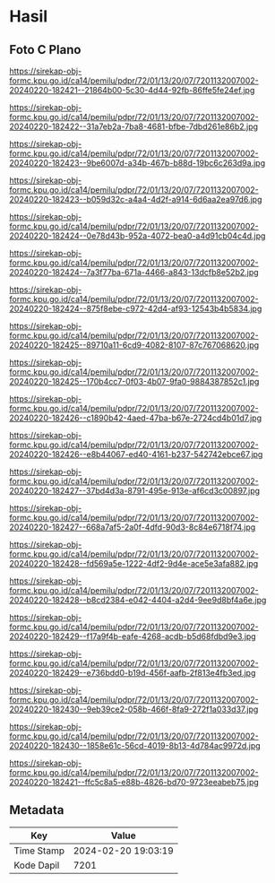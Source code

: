 # Hasil

## Foto C Plano

https://sirekap-obj-formc.kpu.go.id/ca14/pemilu/pdpr/72/01/13/20/07/7201132007002-20240220-182421--21864b00-5c30-4d44-92fb-86ffe5fe24ef.jpg

https://sirekap-obj-formc.kpu.go.id/ca14/pemilu/pdpr/72/01/13/20/07/7201132007002-20240220-182422--31a7eb2a-7ba8-4681-bfbe-7dbd261e86b2.jpg

https://sirekap-obj-formc.kpu.go.id/ca14/pemilu/pdpr/72/01/13/20/07/7201132007002-20240220-182423--9be6007d-a34b-467b-b88d-19bc6c263d9a.jpg

https://sirekap-obj-formc.kpu.go.id/ca14/pemilu/pdpr/72/01/13/20/07/7201132007002-20240220-182423--b059d32c-a4a4-4d2f-a914-6d6aa2ea97d6.jpg

https://sirekap-obj-formc.kpu.go.id/ca14/pemilu/pdpr/72/01/13/20/07/7201132007002-20240220-182424--0e78d43b-952a-4072-bea0-a4d91cb04c4d.jpg

https://sirekap-obj-formc.kpu.go.id/ca14/pemilu/pdpr/72/01/13/20/07/7201132007002-20240220-182424--7a3f77ba-671a-4466-a843-13dcfb8e52b2.jpg

https://sirekap-obj-formc.kpu.go.id/ca14/pemilu/pdpr/72/01/13/20/07/7201132007002-20240220-182424--875f8ebe-c972-42d4-af93-12543b4b5834.jpg

https://sirekap-obj-formc.kpu.go.id/ca14/pemilu/pdpr/72/01/13/20/07/7201132007002-20240220-182425--89710a11-6cd9-4082-8107-87c767068620.jpg

https://sirekap-obj-formc.kpu.go.id/ca14/pemilu/pdpr/72/01/13/20/07/7201132007002-20240220-182425--170b4cc7-0f03-4b07-9fa0-9884387852c1.jpg

https://sirekap-obj-formc.kpu.go.id/ca14/pemilu/pdpr/72/01/13/20/07/7201132007002-20240220-182426--c1890b42-4aed-47ba-b67e-2724cd4b01d7.jpg

https://sirekap-obj-formc.kpu.go.id/ca14/pemilu/pdpr/72/01/13/20/07/7201132007002-20240220-182426--e8b44067-ed40-4161-b237-542742ebce67.jpg

https://sirekap-obj-formc.kpu.go.id/ca14/pemilu/pdpr/72/01/13/20/07/7201132007002-20240220-182427--37bd4d3a-8791-495e-913e-af6cd3c00897.jpg

https://sirekap-obj-formc.kpu.go.id/ca14/pemilu/pdpr/72/01/13/20/07/7201132007002-20240220-182427--668a7af5-2a0f-4dfd-90d3-8c84e6718f74.jpg

https://sirekap-obj-formc.kpu.go.id/ca14/pemilu/pdpr/72/01/13/20/07/7201132007002-20240220-182428--fd569a5e-1222-4df2-9d4e-ace5e3afa882.jpg

https://sirekap-obj-formc.kpu.go.id/ca14/pemilu/pdpr/72/01/13/20/07/7201132007002-20240220-182428--b8cd2384-e042-4404-a2d4-9ee9d8bf4a6e.jpg

https://sirekap-obj-formc.kpu.go.id/ca14/pemilu/pdpr/72/01/13/20/07/7201132007002-20240220-182429--f17a9f4b-eafe-4268-acdb-b5d68fdbd9e3.jpg

https://sirekap-obj-formc.kpu.go.id/ca14/pemilu/pdpr/72/01/13/20/07/7201132007002-20240220-182429--e736bdd0-b19d-456f-aafb-2f813e4fb3ed.jpg

https://sirekap-obj-formc.kpu.go.id/ca14/pemilu/pdpr/72/01/13/20/07/7201132007002-20240220-182430--9eb39ce2-058b-466f-8fa9-272f1a033d37.jpg

https://sirekap-obj-formc.kpu.go.id/ca14/pemilu/pdpr/72/01/13/20/07/7201132007002-20240220-182430--1858e61c-56cd-4019-8b13-4d784ac9972d.jpg

https://sirekap-obj-formc.kpu.go.id/ca14/pemilu/pdpr/72/01/13/20/07/7201132007002-20240220-182421--ffc5c8a5-e88b-4826-bd70-9723eeabeb75.jpg


## Metadata

| Key        | Value               |
| ---------- | ------------------- |
| Time Stamp | 2024-02-20 19:03:19 |
| Kode Dapil | 7201                |



